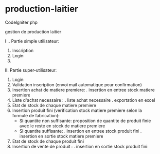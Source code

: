 # production-laitier
CodeIgniter php

gestion de production laitier 

I .. Partie simple utilisateur:
  1. Inscription
  2. Login
  3. 

II. Partie super-utilisateur:
  1. Login
  2. Validation inscription (envoi mail automatique pour confirmation)
  3. Insertion achat de matiere premiere: . insertion en entree stock matiere premiere
  4. Liste d'achat necessaire : . liste achat necessaire
                                . exportation en excel
  5. Etat de stock de chaque matiere premiere
  6. Insertion produit fini (verification stock matiere premiere selon la formule de fabrication):
        - Si quantite non suffisante: proposition de quantite de produit finie avec le reste en stock de matiere premiere
        - Si quantite suffisante: . insertion en entree stock produit fini
                                  . insertion en sortie stock matiere premiere
  8. Etat de stock de chaque produit fini
  9. Insertion de vente de produit : . insertion en sortie stock produit fini
